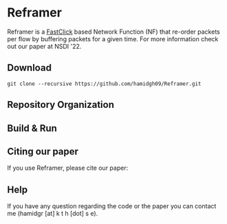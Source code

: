 # Reframer
Reframer is a [FastClick](https://github.com/tbarbette/fastclick) based Network Function (NF) that re-order packets per flow by buffering packets for a given time.
For more information check out our paper at NSDI '22.

## Download

```
git clone --recursive https://github.com/hamidgh09/Reframer.git
```

## Repository Organization

## Build & Run

## Citing our paper
If you use Reframer, please cite our paper:

## Help
If you have any question regarding the code or the paper you can contact me (hamidgr [at] k t h [dot] s e).

